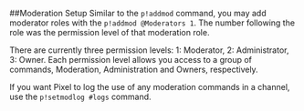 ##Moderation Setup
Similar to the `p!addmod` command, you may add moderator roles with the `p!addmod @Moderators 1`. The number following the role was the permission level of that moderation role. 

There are currently three permission levels: 1: Moderator, 2: Administrator, 3: Owner. Each permission level allows you access to a group of commands, Moderation, Administration and Owners, respectively.

If you want Pixel to log the use of any moderation commands in a channel, use the `p!setmodlog #logs` command.